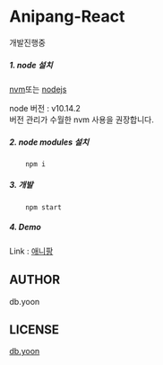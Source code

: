 # Anipang-React
개발진행중

##### 1. node 설치
[nvm](https://github.com/creationix/nvm)또는
[nodejs](https://nodejs.org/ko/) 

node 버전 : v10.14.2   
버전 관리가 수월한 nvm 사용을 권장합니다.   

##### 2. node modules 설치

```terminal
    npm i
```

##### 3. 개발

```terminal
    npm start
```

##### 4. Demo
Link : [애니팡](http://luckyd.be:3000/#/game)

## AUTHOR

db.yoon

## LICENSE

[db.yoon](http://luckyd.be)
